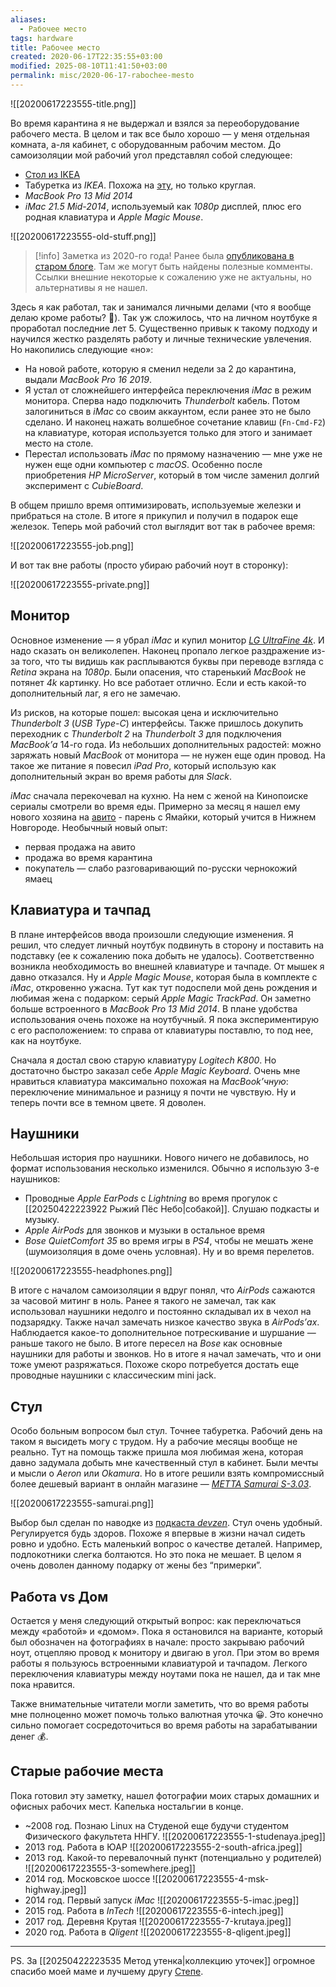 ```yaml
---
aliases:
  - Рабочее место
tags: hardware
title: Рабочее место
created: 2020-06-17T22:35:55+03:00
modified: 2025-08-10T11:41:50+03:00
permalink: misc/2020-06-17-rabochee-mesto
---
```


![[20200617223555-title.png]]

Во время карантина я не выдержал и взялся за переоборудование рабочего места. В целом и так все было хорошо — у меня отдельная комната, а-ля кабинет, с оборудованным рабочим местом. До самоизоляции мой рабочий угол представлял собой следующее:

- [Стол из IKEA](https://www.ikea.com/ru/ru/p/hemnes-pismennyy-stol-cherno-korichnevyy-90384796/)
- Табуретка из _IKEA_. Похожа на [эту](https://www.ikea.com/ru/ru/p/kyurre-taburet-bereza-00420039/), но только круглая.
- _MacBook Pro 13 Mid 2014_
- _iMac 21.5 Mid-2014_, используемый как _1080p_ дисплей, плюс его родная клавиатура и _Apple Magic Mouse_.

![[20200617223555-old-stuff.png]]

> [!info]
> Заметка из 2020-го года! Ранее была [опубликована в старом блоге](https://old.puzan.dev/misc/2020-06-17-rabochee-mesto.html). Там же могут быть найдены полезные комменты. Ссылки внешние некоторые к сожалению уже не актуальны, но альтернативы я не нашел.

Здесь я как работал, так и занимался личными делами (что я вообще делаю кроме работы? 🤪). Так уж сложилось, что на личном ноутбуке я проработал последние лет 5. Существенно привык к такому подходу и научился жестко разделять работу и личные технические увлечения. Но накопились следующие «но»:

- На новой работе, которую я сменил недели за 2 до карантина, выдали _MacBook Pro 16 2019_.
- Я устал от сложнейшего интерфейса переключения _iMac_ в режим монитора. Сперва надо подключить _Thunderbolt_ кабель. Потом залогиниться в _iMac_ со своим аккаунтом, если ранее это не было сделано. И наконец нажать волшебное сочетание клавиш (`Fn-Cmd-F2`) на клавиатуре, которая используется только для этого и занимает место на столе.
- Перестал использовать _iMac_ по прямому назначению — мне уже не нужен еще одни компьютер с _macOS_. Особенно после приобретения _HP MicroServer_, который в том числе заменил долгий эксперимент с _CubieBoard_.

В общем пришло время оптимизировать, используемые железки и прибраться на столе. В итоге я прикупил и получил в подарок еще железок. Теперь мой рабочий стол выглядит вот так в рабочее время:

![[20200617223555-job.png]]

И вот так вне работы (просто убираю рабочий ноут в сторонку):

![[20200617223555-private.png]]

## Монитор

Основное изменение — я убрал _iMac_ и купил монитор [*LG UltraFine 4k*](https://www.apple.com/ru/shop/product/HMUA2RU/A/монитор-lg-ultrafine-4k). И надо сказать он великолепен. Наконец пропало легкое раздражение из-за того, что ты видишь как расплываются буквы при переводе взгляда с _Retina_ экрана на _1080p_. Были опасения, что старенький _MacBook_ не потянет _4k_ картинку. Но все работает отлично. Если и есть какой-то дополнительный лаг, я его не замечаю.

Из рисков, на которые пошел: высокая цена и исключительно _Thunderbolt 3_ (_USB Type-C_) интерфейсы. Также пришлось докупить переходник с _Thunderbolt 2_ на _Thunderbolt 3_ для подключения _MacBook’а_ 14-го года. Из небольших дополнительных радостей: можно заряжать новый _MacBook_ от монитора — не нужен еще один провод. На такое же питание я повесил _iPad Pro_, который использую как дополнительный экран во время работы для _Slack_.

_iMac_ сначала перекочевал на кухню. На нем с женой на Кинопоиске сериалы смотрели во время еды. Примерно за месяц я нашел ему нового хозяина на [авито](https://www.avito.ru/zhdanovskiy/nastolnye_kompyutery/imac_21.5-inch_mid_2014_8gb_ram_512gb_hdd_1896030615) - парень с Ямайки, который учится в Нижнем Новгороде. Необычный новый опыт:

- первая продажа на авито
- продажа во время карантина
- покупатель — слабо разговаривающий по-русски чернокожий ямаец

## Клавиатура и тачпад

В плане интерфейсов ввода произошли следующие изменения. Я решил, что следует личный ноутбук подвинуть в сторону и поставить на подставку (ее к сожалению пока добыть не удалось). Соответственно возникла необходимость во внешней клавиатуре и тачпаде. От мышек я давно отказался. Ну и _Apple Magic Mouse_, которая была в комплекте с _iMac_, откровенно ужасна. Тут как тут подоспели мой день рождения и любимая жена с подарком: серый _Apple Magic TrackPad_. Он заметно больше встроенного в _MacBook Pro 13 Mid 2014_. В плане удобства использования очень похоже на ноутбучный. Я пока экспериментирую с его расположением: то справа от клавиатуры поставлю, то под нее, как на ноутбуке.

Сначала я достал свою старую клавиатуру _Logitech K800_. Но достаточно быстро заказал себе _Apple Magic Keyboard_. Очень мне нравиться клавиатура максимально похожая на _MacBook’чную_: переключение минимальное и разницу я почти не чувствую. Ну и теперь почти все в темном цвете. Я доволен.

## Наушники

Небольшая история про наушники. Нового ничего не добавилось, но формат использования несколько изменился. Обычно я использую 3-е наушников:

- Проводные _Apple EarPods_ c _Lightning_ во время прогулок с [[20250422223922 Рыжий Пёс Небо|собакой]]. Слушаю подкасты и музыку.
- _Apple AirPods_ для звонков и музыки в остальное время
- _Bose QuietComfort 35_ во время игры в _PS4_, чтобы не мешать жене (шумоизоляция в доме очень условная). Ну и во время перелетов.

![[20200617223555-headphones.png]]

В итоге с началом самоизоляции я вдруг понял, что _AirPods_ сажаются за часовой митинг в ноль. Ранее я такого не замечал, так как использовал наушники недолго и постоянно складывал их в чехол на подзарядку. Также начал замечать низкое качество звука в _AirPods’ах_. Наблюдается какое-то дополнительное потрескивание и шуршание — раньше такого не было. В итоге пересел на _Bose_ как основные наушники для работы и звонков. Но в итоге я начал замечать, что и они тоже умеют разряжаться. Похоже скоро потребуется достать еще проводные наушники с классическим mini jack.

## Стул

Особо больным вопросом был стул. Точнее табуретка. Рабочий день на таком я высидеть могу с трудом. Ну а рабочие месяцы вообще не реально. Тут на помощь также пришла моя любимая жена, которая давно задумала добыть мне качественный стул в кабинет. Были мечты и мысли о _Aeron_ или _Okamura_. Но в итоге решили взять компромиссный более дешевый вариант в онлайн магазине — [*METTA Samurai S-3.03*](https://www.onlinetrade.ru/catalogue/kompyuternye_kresla-c133/metta/kreslo_rukovoditelya_metta_samurai_s_3.03_s_3d_podgolovnikom_chernyy_z302684356-1272099.html).

![[20200617223555-samurai.png]]

Выбор был сделан по наводке из [подкаста *devzen*](https://devzen.ru/episode-0260/). Стул очень удобный. Регулируется будь здоров. Похоже я впервые в жизни начал сидеть ровно и удобно. Есть маленький вопрос о качестве деталей. Например, подлокотники слегка болтаются. Но это пока не мешает. В целом я очень доволен данному подарку от жены без “примерки”.

## Работа vs Дом

Остается у меня следующий открытый вопрос: как переключаться между «работой» и «домом». Пока я остановился на варианте, который был обозначен на фотографиях в начале: просто закрываю рабочий ноут, отцепляю провод к монитору и двигаю в угол. При этом во время работы я пользуюсь встроенными клавиатурой и тачпадом. Легкого переключения клавиатуры между ноутами пока не нашел, да и так мне пока нравится.

Также внимательные читатели могли заметить, что во время работы мне полноценно может помочь только валютная уточка 😀. Это конечно сильно помогает сосредоточиться во время работы на зарабатывании денег 💰.

## Старые рабочие места

Пока готовил эту заметку, нашел фотографии моих старых домашних и офисных рабочих мест. Капелька ностальгии в конце.

- ~2008 год. Познаю Linux на Студеной еще будучи студентом Физического факультета ННГУ. ![[20200617223555-1-studenaya.jpeg]]
- 2013 год. Работа в ЮАР ![[20200617223555-2-south-africa.jpeg]]
- 2013 год. Какой-то перевалочный пункт (потенциально у родителей) ![[20200617223555-3-somewhere.jpeg]]
- 2014 год. Московское шоссе ![[20200617223555-4-msk-highway.jpeg]]
- 2014 год. Первый запуск _iMac_ ![[20200617223555-5-imac.jpeg]]
- 2015 год. Работа в _InTech_ ![[20200617223555-6-intech.jpeg]]
- 2017 год. Деревня Крутая ![[20200617223555-7-krutaya.jpeg]]
- 2020 год. Работа в _Qligent_ ![[20200617223555-8-qligent.jpeg]]

---

PS. За [[20250422223535 Метод утенка|коллекцию уточек]] огромное спасибо моей маме и лучшему другу [Степе](https://t.me/devdir_newmedia).
